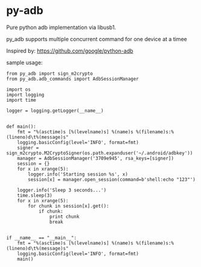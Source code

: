 # py-adb
Pure python adb implementation via libusb1. 

py_adb supports multiple concurrent command for one device at a timee 

Inspired by: https://github.com/google/python-adb

sample usage:

```
from py_adb import sign_m2crypto
from py_adb.adb_commands import AdbSessionManager

import os
import logging
import time

logger = logging.getLogger(__name__)


def main():
    fmt = "%(asctime)s [%(levelname)s] %(name)s %(filename)s:%(lineno)d\t%(message)s"
    logging.basicConfig(level='INFO', format=fmt)
    signer = sign_m2crypto.M2CryptoSigner(os.path.expanduser('~/.android/adbkey'))
    manager = AdbSessionManager('3709e945', rsa_keys=[signer])
    session = {}
    for x in xrange(5):
        logger.info('Starting session %s', x)
        session[x] = manager.open_session(command=b'shell:echo "123"')

    logger.info('Sleep 3 seconds...')
    time.sleep(3)
    for x in xrange(5):
        for chunk in session[x].get():
            if chunk:
                print chunk
                break


if __name__ == "__main__":
    fmt = "%(asctime)s [%(levelname)s] %(name)s %(filename)s:%(lineno)d\t%(message)s"
    logging.basicConfig(level='INFO', format=fmt)
    main()
```
